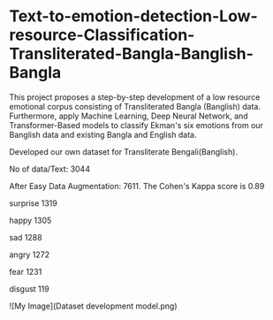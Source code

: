 # Text-to-emotion-detection-Low-resource-Classification-Transliterated-Bangla-Banglish-Bangla
This project proposes a step-by-step development of a low resource emotional corpus consisting of Transliterated Bangla (Banglish) data. Furthermore, apply Machine Learning, Deep Neural Network, and Transformer-Based models to classify Ekman's six emotions from our Banglish data and existing Bangla and English data.

Developed our own dataset for Transliterate Bengali(Banglish).

No of data/Text: 3044 

After Easy Data Augmentation: 7611. The Cohen's Kappa score is 0.89

  surprise  1319
  
  happy     1305
  
  sad       1288
  
  angry     1272 
  
  fear      1231   
  
  disgust   119

![My Image](Dataset development model.png)
